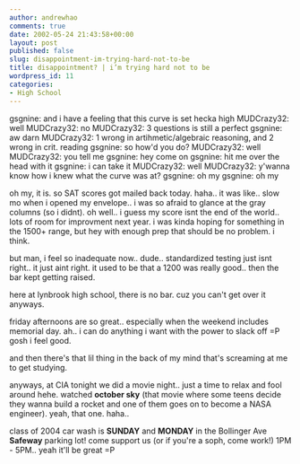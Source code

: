 ```yaml
---
author: andrewhao
comments: true
date: 2002-05-24 21:43:58+00:00
layout: post
published: false
slug: disappointment-im-trying-hard-not-to-be
title: disappointment? | i’m trying hard not to be
wordpress_id: 11
categories:
- High School
---
```


gsgnine: and i have a feeling that this curve is set hecka high
MUDCrazy32: well
MUDCrazy32: no
MUDCrazy32: 3 questions is still a perfect
gsgnine: aw darn
MUDCrazy32: 1 wrong in artihmetic/algebraic reasoning, and 2 wrong in crit. reading
gsgnine: so how'd you do?
MUDCrazy32: well
MUDCrazy32: you tell me
gsgnine: hey come on
gsgnine: hit me over the head with it
gsgnine: i can take it
MUDCrazy32: well
MUDCrazy32: y'wanna know how i knew what the curve was at?
gsgnine: oh my
gsgnine: oh my

oh my, it is. so SAT scores got mailed back today. haha.. it was like.. slow mo when i opened my envelope.. i was so afraid to glance at the gray columns (so i didnt). oh well.. i guess my score isnt the end of the world.. lots of room for improvment next year. i was kinda hoping for something in the 1500+ range, but hey with enough prep that should be no problem. i think.

but man, i feel so inadequate now.. dude.. standardized testing just isnt right.. it just aint right. it used to be that a 1200 was really good.. then the bar kept getting raised.

here at lynbrook high school, there is no bar. cuz you can't get over it anyways.

friday afternoons are so great.. especially when the weekend includes memorial day. ah.. i can do anything i want with the power to slack off =P gosh i feel good.

and then there's that lil thing in the back of my mind that's screaming at me to get studying.

anyways, at CIA tonight we did a movie night.. just a time to relax and fool around hehe. watched **october sky** (that movie where some teens decide they wanna build a rocket and one of them goes on to become a NASA engineer). yeah, that one. haha..

class of 2004 car wash is **SUNDAY** and **MONDAY** in the Bollinger Ave **Safeway** parking lot! come support us (or if you're a soph, come work!) 1PM - 5PM.. yeah it'll be great =P
